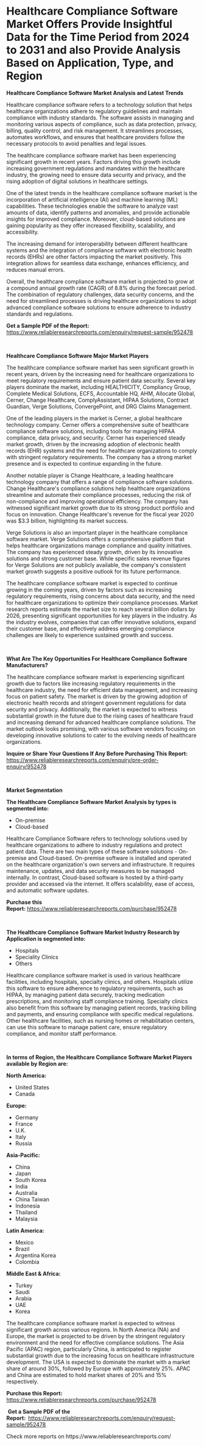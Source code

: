 <p><h1>Healthcare Compliance Software Market Offers Provide Insightful Data for the Time Period from 2024 to 2031 and also Provide Analysis Based on Application, Type, and Region</h1></p><p><strong>Healthcare Compliance Software Market Analysis and Latest Trends</strong></p>
<p><p>Healthcare compliance software refers to a technology solution that helps healthcare organizations adhere to regulatory guidelines and maintain compliance with industry standards. The software assists in managing and monitoring various aspects of compliance, such as data protection, privacy, billing, quality control, and risk management. It streamlines processes, automates workflows, and ensures that healthcare providers follow the necessary protocols to avoid penalties and legal issues.</p><p>The healthcare compliance software market has been experiencing significant growth in recent years. Factors driving this growth include increasing government regulations and mandates within the healthcare industry, the growing need to ensure data security and privacy, and the rising adoption of digital solutions in healthcare settings.</p><p>One of the latest trends in the healthcare compliance software market is the incorporation of artificial intelligence (AI) and machine learning (ML) capabilities. These technologies enable the software to analyze vast amounts of data, identify patterns and anomalies, and provide actionable insights for improved compliance. Moreover, cloud-based solutions are gaining popularity as they offer increased flexibility, scalability, and accessibility.</p><p>The increasing demand for interoperability between different healthcare systems and the integration of compliance software with electronic health records (EHRs) are other factors impacting the market positively. This integration allows for seamless data exchange, enhances efficiency, and reduces manual errors.</p><p>Overall, the healthcare compliance software market is projected to grow at a compound annual growth rate (CAGR) of 8.8% during the forecast period. The combination of regulatory challenges, data security concerns, and the need for streamlined processes is driving healthcare organizations to adopt advanced compliance software solutions to ensure adherence to industry standards and regulations.</p></p>
<p><strong>Get a Sample PDF of the Report:&nbsp;</strong> <a href="https://www.reliableresearchreports.com/enquiry/request-sample/952478">https://www.reliableresearchreports.com/enquiry/request-sample/952478</a></p>
<p>&nbsp;</p>
<p><strong>Healthcare Compliance Software Major Market Players</strong></p>
<p><p>The healthcare compliance software market has seen significant growth in recent years, driven by the increasing need for healthcare organizations to meet regulatory requirements and ensure patient data security. Several key players dominate the market, including HEALTHICITY, Compliancy Group, Complete Medical Solutions, ECFS, Accountable HQ, AHM, Allocate Global, Cerner, Change Healthcare, ComplyAssistant, HIPAA Solutions, Contract Guardian, Verge Solutions, ConvergePoint, and DRG Claims Management.</p><p>One of the leading players in the market is Cerner, a global healthcare technology company. Cerner offers a comprehensive suite of healthcare compliance software solutions, including tools for managing HIPAA compliance, data privacy, and security. Cerner has experienced steady market growth, driven by the increasing adoption of electronic health records (EHR) systems and the need for healthcare organizations to comply with stringent regulatory requirements. The company has a strong market presence and is expected to continue expanding in the future.</p><p>Another notable player is Change Healthcare, a leading healthcare technology company that offers a range of compliance software solutions. Change Healthcare's compliance solutions help healthcare organizations streamline and automate their compliance processes, reducing the risk of non-compliance and improving operational efficiency. The company has witnessed significant market growth due to its strong product portfolio and focus on innovation. Change Healthcare's revenue for the fiscal year 2020 was $3.3 billion, highlighting its market success.</p><p>Verge Solutions is also an important player in the healthcare compliance software market. Verge Solutions offers a comprehensive platform that helps healthcare organizations manage compliance and quality initiatives. The company has experienced steady growth, driven by its innovative solutions and strong customer base. While specific sales revenue figures for Verge Solutions are not publicly available, the company's consistent market growth suggests a positive outlook for its future performance.</p><p>The healthcare compliance software market is expected to continue growing in the coming years, driven by factors such as increasing regulatory requirements, rising concerns about data security, and the need for healthcare organizations to optimize their compliance processes. Market research reports estimate the market size to reach several billion dollars by 2026, presenting significant opportunities for key players in the industry. As the industry evolves, companies that can offer innovative solutions, expand their customer base, and effectively address emerging compliance challenges are likely to experience sustained growth and success.</p></p>
<p>&nbsp;</p>
<p><strong>What Are The Key Opportunities For Healthcare Compliance Software Manufacturers?</strong></p>
<p><p>The healthcare compliance software market is experiencing significant growth due to factors like increasing regulatory requirements in the healthcare industry, the need for efficient data management, and increasing focus on patient safety. The market is driven by the growing adoption of electronic health records and stringent government regulations for data security and privacy. Additionally, the market is expected to witness substantial growth in the future due to the rising cases of healthcare fraud and increasing demand for advanced healthcare compliance solutions. The market outlook looks promising, with various software vendors focusing on developing innovative solutions to cater to the evolving needs of healthcare organizations.</p></p>
<p><strong>Inquire or Share Your Questions If Any Before Purchasing This Report:</strong> <a href="https://www.reliableresearchreports.com/enquiry/pre-order-enquiry/952478">https://www.reliableresearchreports.com/enquiry/pre-order-enquiry/952478</a></p>
<p>&nbsp;</p>
<p><strong>Market Segmentation</strong></p>
<p><strong>The Healthcare Compliance Software Market Analysis by types is segmented into:</strong></p>
<p><ul><li>On-premise</li><li>Cloud-based</li></ul></p>
<p><p>Healthcare Compliance Software refers to technology solutions used by healthcare organizations to adhere to industry regulations and protect patient data. There are two main types of these software solutions - On-premise and Cloud-based. On-premise software is installed and operated on the healthcare organization's own servers and infrastructure. It requires maintenance, updates, and data security measures to be managed internally. In contrast, Cloud-based software is hosted by a third-party provider and accessed via the internet. It offers scalability, ease of access, and automatic software updates.</p></p>
<p><strong>Purchase this Report:&nbsp;</strong><a href="https://www.reliableresearchreports.com/purchase/952478">https://www.reliableresearchreports.com/purchase/952478</a></p>
<p>&nbsp;</p>
<p><strong>The Healthcare Compliance Software Market Industry Research by Application is segmented into:</strong></p>
<p><ul><li>Hospitals</li><li>Speciality Clinics</li><li>Others</li></ul></p>
<p><p>Healthcare compliance software market is used in various healthcare facilities, including hospitals, specialty clinics, and others. Hospitals utilize this software to ensure adherence to regulatory requirements, such as HIPAA, by managing patient data securely, tracking medication prescriptions, and monitoring staff compliance training. Specialty clinics also benefit from this software by managing patient records, tracking billing and payments, and ensuring compliance with specific medical regulations. Other healthcare facilities, such as nursing homes or rehabilitation centers, can use this software to manage patient care, ensure regulatory compliance, and monitor staff performance.</p></p>
<p>&nbsp;</p>
<p><strong>In terms of Region, the Healthcare Compliance Software Market Players available by Region are:</strong></p>
<p>
    <p> <strong> North America: </strong>
        <ul>
            <li>United States</li>
            <li>Canada</li>
        </ul>
        </p> 
    <p> <strong> Europe: </strong>
        <ul>
            <li>Germany</li>
            <li>France</li>
            <li>U.K.</li>
            <li>Italy</li>
            <li>Russia</li>
        </ul>
        </p> 
    <p> <strong> Asia-Pacific: </strong>
        <ul>
            <li>China</li>
            <li>Japan</li>
            <li>South Korea</li>
            <li>India</li>
            <li>Australia</li>
            <li>China Taiwan</li>
            <li>Indonesia</li>
            <li>Thailand</li>
            <li>Malaysia</li>
        </ul>
        </p> 
    <p> <strong> Latin America: </strong>
        <ul>
            <li>Mexico</li>
            <li>Brazil</li>
            <li>Argentina Korea</li>
            <li>Colombia</li>
        </ul>
        </p> 
    <p> <strong> Middle East & Africa: </strong>
        <ul>
            <li>Turkey</li>
            <li>Saudi</li>
            <li>Arabia</li>
            <li>UAE</li>
            <li>Korea</li>
        </ul>
    </p>
    </p>
<p><p>The healthcare compliance software market is expected to witness significant growth across various regions. In North America (NA) and Europe, the market is projected to be driven by the stringent regulatory environment and the need for effective compliance solutions. The Asia Pacific (APAC) region, particularly China, is anticipated to register substantial growth due to the increasing focus on healthcare infrastructure development. The USA is expected to dominate the market with a market share of around 30%, followed by Europe with approximately 25%. APAC and China are estimated to hold market shares of 20% and 15% respectively.</p></p>
<p><strong>Purchase this Report: </strong><a href="https://www.reliableresearchreports.com/purchase/952478">https://www.reliableresearchreports.com/purchase/952478</a></p>
<p>&nbsp;<strong>Get a Sample PDF of the Report:&nbsp;&nbsp;</strong><a href="https://www.reliableresearchreports.com/enquiry/request-sample/952478">https://www.reliableresearchreports.com/enquiry/request-sample/952478</a></p>
<p><strong></strong></p>
<p>Check more reports on https://www.reliableresearchreports.com/</p>